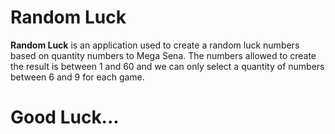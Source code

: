 # Random Luck
**Random Luck** is an application used to create a random luck numbers based on quantity numbers to Mega Sena.
The numbers allowed to create the result is between 1 and 60 and we can only select a quantity of numbers between 6 and 9 for each game.

# Good Luck...
